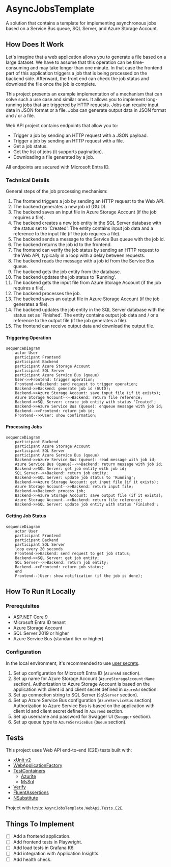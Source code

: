 # AsyncJobsTemplate

A solution that contains a template for implementing asynchronous jobs based on a Service Bus queue, SQL Server, and Azure Storage Account.

## How Does It Work

Let's imagine that a web application allows you to generate a file based on a large dataset. We have to assume that this operation can be time-consuming and may take longer than one minute. In that case the frontend part of this application triggers a job that is being processed on the backend side. Afterward, the front end can check the job status and download the file once the job is complete.

This project presents an example implementation of a mechanism that can solve such a use case and similar ones. It allows you to implement long-running jobs that are triggered by HTTP requests. Jobs can require input data in JSON format or a file. Jobs can generate output data in JSON format and / or a file.

Web API project contains endpoints that allow you to:

- Trigger a job by sending an HTTP request with a JSON payload.
- Trigger a job by sending an HTTP request with a file.
- Get a job status.
- Get the list of jobs (it supports pagination).
- Downloading a file generated by a job.

All endpoints are secured with Microsoft Entra ID.

### Technical Details

General steps of the job processing mechanism:

1. The frontend triggers a job by sending an HTTP request to the Web API.
2. The backend generates a new job id (GUID).
3. The backend saves an input file in Azure Storage Account (if the job requires a file).
4. The backend creates a new job entity in the SQL Server database with the status set to 'Created'. The entity contains input job data and a reference to the input file (if the job requires a file).
5. The backend sends a message to the Service Bus queue with the job id.
6. The backend returns the job id to the frontend.
7. The frontend can verify the job status by sending an HTTP request to the Web API, typically in a loop with a delay between requests.
8. The backend reads the message with a job id from the Service Bus queue.
9. The backend gets the job entity from the database.
10. The backend updates the job status to 'Running'.
11. The backend gets the input file from Azure Storage Account (if the job requires a file).
12. The backend processes the job.
13. The backend saves an output file in Azure Storage Account (if the job generates a file).
14. The backend updates the job entity in the SQL Server database with the status set as 'Finished'. The entity contains output job data and / or a reference to the output file (if the job generates a file).
15. The frontend can receive output data and download the output file.

#### Triggering Operation

```mermaid
sequenceDiagram
    actor User
    participant Frontend
    participant Backend
    participant Azure Storage Account
    participant SQL Server
    participant Azure Service Bus (queue)
    User->>Frontend: trigger operation;
    Frontend->>Backend: send request to trigger operation;
    Backend->>Backend: generate job id (GUID);
    Backend->>Azure Storage Account: save input file (if it exists);
    Azure Storage Account-->>Backend: return file reference;
    Backend->>SQL Server: create job entity with status 'Created';
    Backend->>Azure Service Bus (queue): enqueue message with job id;
    Backend-->>Frontend: return job id;
    Frontend-->>User: show confirmation;
```

#### Processing Jobs

```mermaid
sequenceDiagram
    participant Backend
    participant Azure Storage Account
    participant SQL Server
    participant Azure Service Bus (queue)
    Backend->>Azure Service Bus (queue): read message with job id;
    Azure Service Bus (queue)-->>Backend: return message with job id;
    Backend->>SQL Server: get job entity with job id;
    SQL Server-->>Backend: return job entity;
    Backend->>SQL Server: update job status to 'Running';
    Backend->>Azure Storage Account: get input file (if it exists);
    Azure Storage Account-->>Backend: return input file;
    Backend->>Backend: process job;
    Backend->>Azure Storage Account: save output file (if it exists);
    Azure Storage Account-->>Backend: return file reference;
    Backend->>SQL Server: update job entity with status 'Finished';
```

#### Getting Job Status

```mermaid
sequenceDiagram
    actor User
    participant Frontend
    participant Backend
    participant SQL Server
    loop every 20 seconds
    Frontend->>Backend: send request to get job status;
    Backend->>SQL Server: get job entity;
    SQL Server-->>Backend: return job entity;
    Backend-->>Frontend: return job status;
    end
    Frontend--)User: show notification (if the job is done);
```

## How To Run It Locally

### Prerequisites

- ASP.NET Core 9
- Microsoft Entra ID tenant
- Azure Storage Account
- SQL Server 2019 or higher
- Azure Service Bus (standard tier or higher)

### Configuration

In the local environment, it's recommended to use [user secrets](https://learn.microsoft.com/en-us/aspnet/core/security/app-secrets?view=aspnetcore-9.0&tabs=windows).

1. Set up configuration for Microsoft Entra ID (`AzureAd` section).
2. Set up name for Azure Storage Account (`AzureStorageAccount:Name` section). Authorization to Azure Storage Account is based on the application with client id and client secret defined in `AzureAd` section.
3. Set up connection string to SQL Server (`SqlServer` section).
4. Set up Azure Service Bus configuration (`AzureServiceBus` section). Authorization to Azure Service Bus is based on the application with client id and client secret defined in `AzureAd` section.
5. Set up username and password for Swagger UI (`Swagger` section).
6. Set up queue type to `AzureServiceBus` (`Queue` section).

## Tests

This project uses Web API end-to-end (E2E) tests built with:

- [xUnit v2](https://xunit.net/)
- [WebApplicationFactory](https://learn.microsoft.com/en-us/aspnet/core/test/integration-tests?view=aspnetcore-9.0#basic-tests-with-the-default-webapplicationfactory)
- [TestContainers](https://testcontainers.com/)
    - [Azurite](https://testcontainers.com/modules/azurite/)
    - [MsSql](https://testcontainers.com/modules/mssql/)
- [Verify](https://github.com/VerifyTests/Verify)
- [FluentAssertions](https://github.com/fluentassertions/fluentassertions)
- [NSubstitute](https://github.com/nsubstitute/NSubstitute)

Project with tests: `AsyncJobsTemplate.WebApi.Tests.E2E`.

## Things To Implement

- [ ] Add a frontend application.
- [ ] Add frontend tests in Playwright.
- [ ] Add load tests in Grafana K6.
- [ ] Add integration with Application Insights.
- [ ] Add health check.
